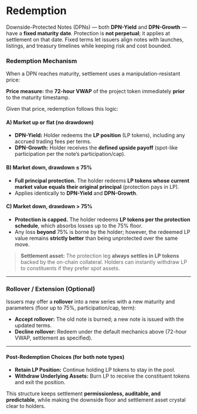 # Redemption

Downside-Protected Notes (DPNs) — both **DPN-Yield** and **DPN-Growth** — have a **fixed maturity date**. Protection is **not perpetual**; it applies at settlement on that date. Fixed terms let issuers align notes with launches, listings, and treasury timelines while keeping risk and cost bounded.

### Redemption Mechanism

When a DPN reaches maturity, settlement uses a manipulation-resistant price:

**Price measure:** the **72-hour VWAP** of the project token immediately **prior** to the maturity timestamp.

Given that price, redemption follows this logic:

#### A) Market up or flat (no drawdown)

* **DPN-Yield:** Holder redeems the **LP position** (LP tokens), including any accrued trading fees per terms.
* **DPN-Growth:** Holder receives the **defined upside payoff** (spot-like participation per the note’s participation/cap).

#### B) Market down, drawdown **≤ 75%**

* **Full principal protection.** The holder redeems **LP tokens whose current market value equals their original principal** (protection pays in LP).
* Applies identically to **DPN-Yield** and **DPN-Growth**.

#### C) Market down, drawdown **> 75%**

* **Protection is capped.** The holder redeems **LP tokens per the protection schedule**, which absorbs losses up to the 75% floor.
* Any loss **beyond** 75% is borne by the holder; however, the redeemed LP value remains **strictly better** than being unprotected over the same move.

> **Settlement asset:** The protection leg **always settles in LP tokens** backed by the on-chain collateral. Holders can instantly withdraw LP to constituents if they prefer spot assets.

***

### Rollover / Extension (Optional)

Issuers may offer a **rollover** into a new series with a new maturity and parameters (floor up to 75%, participation/cap, term):

* **Accept rollover:** The old note is burned; a new note is issued with the updated terms.
* **Decline rollover:** Redeem under the default mechanics above (72-hour VWAP, settlement as specified).

***

#### Post-Redemption Choices (for both note types)

* **Retain LP Position:** Continue holding LP tokens to stay in the pool.
* **Withdraw Underlying Assets:** Burn LP to receive the constituent tokens and exit the position.

This structure keeps settlement **permissionless, auditable, and predictable**, while making the downside floor and settlement asset crystal clear to holders.
